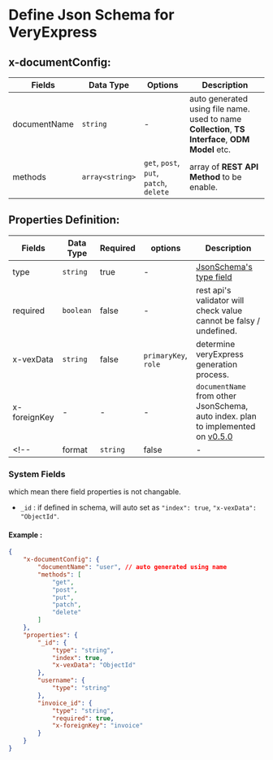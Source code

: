 # Define Json Schema for VeryExpress

## x-documentConfig: 

| Fields | Data Type | Options | Description | 
| - | - | - | - | 
| documentName  | `string` | - | auto generated using file name. used to name **Collection**, **TS Interface**, **ODM Model** etc. | 
| methods | `array<string>` | `get`, `post`, `put`, `patch`, `delete` | array of **REST API Method**  to be enable. |


## Properties Definition: 

| Fields | Data Type | Required | options | Description | 
| - | - | - | - | - | 
| type | `string` | true | - | [JsonSchema's type field](https://json-schema.org/understanding-json-schema/reference/type) |
| required | `boolean` | false | - | rest api's validator will check value cannot be falsy / undefined. |
| x-vexData | `string` | false | `primaryKey`, `role` | determine veryExpress generation process. |
| x-foreignKey | - | - | - | `documentName` from other JsonSchema, auto index. plan to implemented on [v0.5.0](./RoadMap/v0-5-0.md) |
<!-- | format | `string` | false | - | veryExpress did not handle this field | -->

### System Fields
which mean there field properties is not changable.  
- `_id` : if defined in schema, will auto set as `"index": true`, `"x-vexData": "ObjectId"`.  


#### Example : 
```JSON
{
    "x-documentConfig": {
        "documentName": "user", // auto generated using name
        "methods": [ 
            "get",
            "post",
            "put",
            "patch",
            "delete"
        ]
    },
    "properties": {
        "_id": {
            "type": "string",
            "index": true,
            "x-vexData": "ObjectId"
        },
        "username": {
            "type": "string"
        },
        "invoice_id": {
            "type": "string",
            "required": true,
            "x-foreignKey": "invoice"
        }
    }
}
```